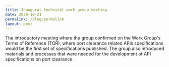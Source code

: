 ```yaml
---
title: Inaugural technical work group meeting
date: 2020-10-21
permalink: /blog/permalink
layout: post
---
```

The introductory meeting where the group confirmed on the Work Group's Terms of Reference (TOR), where port clearance related APIs specifications would be the first set of specifications published. The group also introduced materials and processes that were needed for the development of API specifications on port clearance.